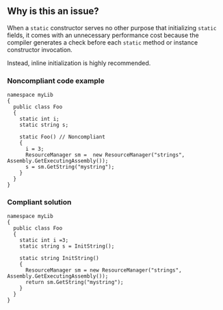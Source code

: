 ## Why is this an issue?

When a `static` constructor serves no other purpose that initializing `static` fields, it comes with an unnecessary
performance cost because the compiler generates a check before each `static` method or instance constructor invocation.

Instead, inline initialization is highly recommended.

### Noncompliant code example

    namespace myLib
    {
      public class Foo
      {
        static int i;
        static string s;
    
        static Foo() // Noncompliant
        {
          i = 3;
          ResourceManager sm =  new ResourceManager("strings", Assembly.GetExecutingAssembly());
          s = sm.GetString("mystring");
        }
      }
    }

### Compliant solution

    namespace myLib
    {
      public class Foo
      {
        static int i =3;
        static string s = InitString();
    
        static string InitString()
        {
          ResourceManager sm = new ResourceManager("strings", Assembly.GetExecutingAssembly());
          return sm.GetString("mystring");
        }
      }
    }